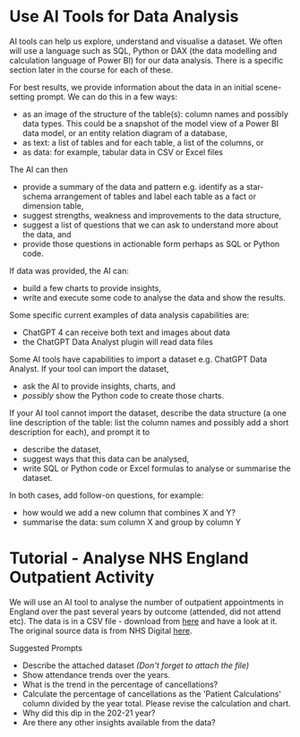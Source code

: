 # Use AI Tools for Data Analysis

AI tools can help us explore, understand and visualise a dataset. We often will use a language such as SQL, Python or DAX (the data modelling and calculation language of Power BI) for our data analysis.  There is a specific section later in the course for each of these.

For best results, we provide information about the data in an initial scene-setting prompt.  We can do this in a few ways:
* as an image of the structure of the table(s): column names and possibly data types.  This could be a snapshot of the model view of a Power BI data model, or an entity relation diagram of a database, 
* as text: a list of tables and for each table, a list of the columns, or
* as data: for example, tabular data in CSV or Excel files

The AI can then
* provide a summary of the data and pattern e.g. identify as a star-schema arrangement of tables and label each table as a fact or dimension table,
* suggest strengths, weakness and improvements to the data structure,
* suggest a list of questions that we can ask to understand more about the data, and 
* provide those questions in actionable form perhaps as SQL or Python code.

If data was provided, the AI can:
* build a few charts to provide insights, 
* write and execute some code to analyse the data and show the results.

Some specific current examples of data analysis capabilities are:
* ChatGPT 4 can receive both text and images about data
* the ChatGPT Data Analyst plugin will read data files

Some AI tools have capabilities to import a dataset e.g. ChatGPT Data Analyst.  If your tool can import the dataset, 
* ask the AI to provide insights, charts, and 
* _possibly_ show the Python code to create those charts.

If your AI tool  cannot  import the dataset, describe the data structure (a one line description of the table: list the column names and possibly add a short description for each), and prompt it to
* describe the dataset,
* suggest ways that this data can be analysed,
* write SQL or Python code or Excel formulas to analyse or summarise the dataset.

In both cases, add follow-on questions, for example:
* how would we add a new column that combines X and Y?
* summarise the data: sum column X and group by column Y


# Tutorial - Analyse NHS England Outpatient Activity

We will use an AI tool to analyse the number of outpatient appointments in England over the past several years by outcome (attended, did not attend etc). The data is in a CSV file - download from [here](./Resources/NHS%20HES%20Outpatient%20Appointments%20England%20By%20Year%20And%20Type.csv) and have a look at it.  The original source data is from NHS Digital [here](https://digital.nhs.uk/data-and-information/publications/statistical/hospital-outpatient-activity/2022-23).

Suggested Prompts
* Describe the attached dataset _(Don't forget to attach the file)_
* Show attendance trends over the years.
* What is the trend in the percentage of cancellations?
* Calculate the percentage of cancellations as the 'Patient Calculations' column divided by the year total.  Please revise the calculation and chart.
* Why did this dip in the 202-21 year?
* Are there any other insights available from the data?

<!--
## Exercise - Analyse Airports in Europe

[Airports in Europe](https://zomalextrainingstorage.blob.core.windows.net/datasets/Airports/eu-airports.csv)

-->

